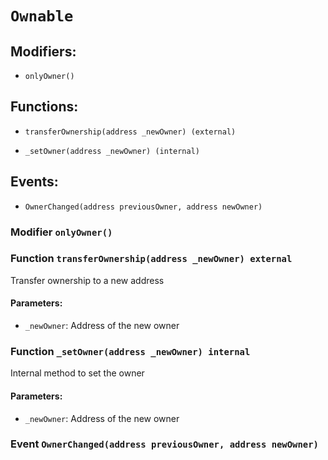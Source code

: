 # `Ownable`

## Modifiers:

- `onlyOwner()`

## Functions:

- `transferOwnership(address _newOwner) (external)`

- `_setOwner(address _newOwner) (internal)`

## Events:

- `OwnerChanged(address previousOwner, address newOwner)`

### Modifier `onlyOwner()`

### Function `transferOwnership(address _newOwner) external`

Transfer ownership to a new address

#### Parameters:

- `_newOwner`: Address of the new owner

### Function `_setOwner(address _newOwner) internal`

Internal method to set the owner

#### Parameters:

- `_newOwner`: Address of the new owner

### Event `OwnerChanged(address previousOwner, address newOwner)`
